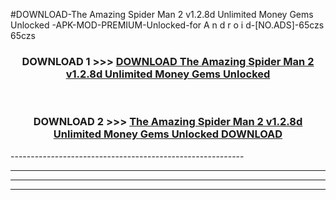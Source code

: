 #DOWNLOAD-The Amazing Spider Man 2 v1.2.8d Unlimited Money Gems Unlocked -APK-MOD-PREMIUM-Unlocked-for A n d r o i d-[NO.ADS]-65czs 65czs 



<div align="center">

<h3>DOWNLOAD 1 >>> <a href="https://getmod2.web.app/?judul=The Amazing Spider Man 2 v1.2.8d Unlimited Money Gems Unlocked ">DOWNLOAD The Amazing Spider Man 2 v1.2.8d Unlimited Money Gems Unlocked </a></h3><br>

<h3>DOWNLOAD 2 >>> <a href="https://getmod2.web.app/?judul=The Amazing Spider Man 2 v1.2.8d Unlimited Money Gems Unlocked ">The Amazing Spider Man 2 v1.2.8d Unlimited Money Gems Unlocked  DOWNLOAD </a></h3>

</div>
----------------------------------------------------------

----------------------------------------------------------

----------------------------------------------------------

----------------------------------------------------------



